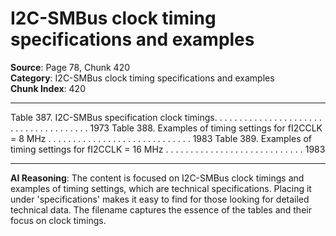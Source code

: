 # I2C-SMBus clock timing specifications and examples

**Source**: Page 78, Chunk 420  
**Category**: I2C-SMBus clock timing specifications and examples  
**Chunk Index**: 420

---

Table 387. I2C-SMBus specification clock timings. . . . . . . . . . . . . . . . . . . . . . . . . . . . . . . . . . . . . . 1973
Table 388. Examples of timing settings for fI2CCLK = 8 MHz . . . . . . . . . . . . . . . . . . . . . . . . . . . . . 1983
Table 389. Examples of timing settings for fI2CCLK = 16 MHz . . . . . . . . . . . . . . . . . . . . . . . . . . . . 1983

---

**AI Reasoning**: The content is focused on I2C-SMBus clock timings and examples of timing settings, which are technical specifications. Placing it under 'specifications' makes it easy to find for those looking for detailed technical data. The filename captures the essence of the tables and their focus on clock timings.
